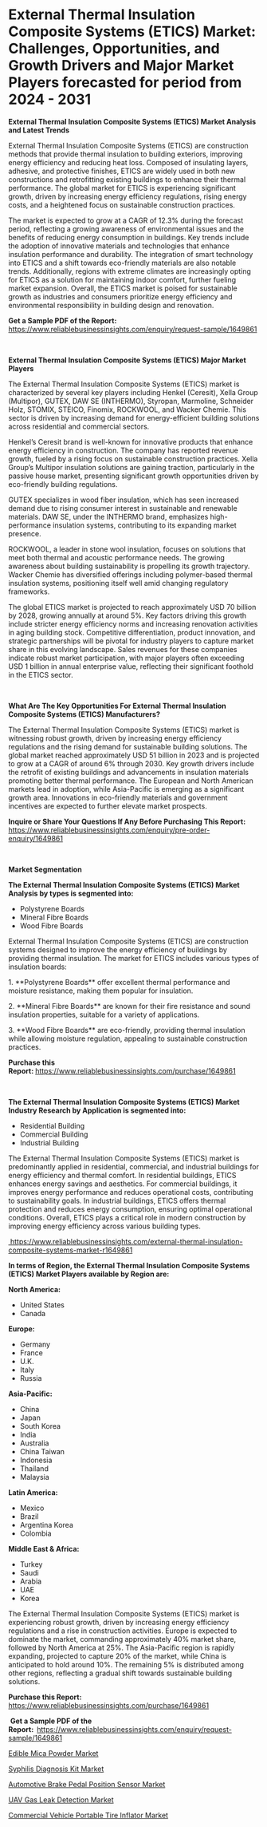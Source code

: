 <p><h1>External Thermal Insulation Composite Systems (ETICS) Market: Challenges, Opportunities, and Growth Drivers and Major Market Players forecasted for period from 2024 - 2031</h1></p><p><strong>External Thermal Insulation Composite Systems (ETICS) Market Analysis and Latest Trends</strong></p>
<p><p>External Thermal Insulation Composite Systems (ETICS) are construction methods that provide thermal insulation to building exteriors, improving energy efficiency and reducing heat loss. Composed of insulating layers, adhesive, and protective finishes, ETICS are widely used in both new constructions and retrofitting existing buildings to enhance their thermal performance. The global market for ETICS is experiencing significant growth, driven by increasing energy efficiency regulations, rising energy costs, and a heightened focus on sustainable construction practices. </p><p>The market is expected to grow at a CAGR of 12.3% during the forecast period, reflecting a growing awareness of environmental issues and the benefits of reducing energy consumption in buildings. Key trends include the adoption of innovative materials and technologies that enhance insulation performance and durability. The integration of smart technology into ETICS and a shift towards eco-friendly materials are also notable trends. Additionally, regions with extreme climates are increasingly opting for ETICS as a solution for maintaining indoor comfort, further fueling market expansion. Overall, the ETICS market is poised for sustainable growth as industries and consumers prioritize energy efficiency and environmental responsibility in building design and renovation.</p></p>
<p><strong>Get a Sample PDF of the Report:&nbsp;</strong> <a href="https://www.reliablebusinessinsights.com/enquiry/request-sample/1649861?utm_campaign=39&utm_medium=2&utm_source=Github&utm_content=ia&utm_term=08122024&utm_id=external-thermal-insulation-composite-systems-etics">https://www.reliablebusinessinsights.com/enquiry/request-sample/1649861</a></p>
<p>&nbsp;</p>
<p><strong>External Thermal Insulation Composite Systems (ETICS) Major Market Players</strong></p>
<p><p>The External Thermal Insulation Composite Systems (ETICS) market is characterized by several key players including Henkel (Ceresit), Xella Group (Multipor), GUTEX, DAW SE (INTHERMO), Styropan, Marmoline, Schneider Holz, STOMIX, STEICO, Finomix, ROCKWOOL, and Wacker Chemie. This sector is driven by increasing demand for energy-efficient building solutions across residential and commercial sectors.</p><p>Henkel’s Ceresit brand is well-known for innovative products that enhance energy efficiency in construction. The company has reported revenue growth, fueled by a rising focus on sustainable construction practices. Xella Group’s Multipor insulation solutions are gaining traction, particularly in the passive house market, presenting significant growth opportunities driven by eco-friendly building regulations.</p><p>GUTEX specializes in wood fiber insulation, which has seen increased demand due to rising consumer interest in sustainable and renewable materials. DAW SE, under the INTHERMO brand, emphasizes high-performance insulation systems, contributing to its expanding market presence.</p><p>ROCKWOOL, a leader in stone wool insulation, focuses on solutions that meet both thermal and acoustic performance needs. The growing awareness about building sustainability is propelling its growth trajectory. Wacker Chemie has diversified offerings including polymer-based thermal insulation systems, positioning itself well amid changing regulatory frameworks.</p><p>The global ETICS market is projected to reach approximately USD 70 billion by 2028, growing annually at around 5%. Key factors driving this growth include stricter energy efficiency norms and increasing renovation activities in aging building stock. Competitive differentiation, product innovation, and strategic partnerships will be pivotal for industry players to capture market share in this evolving landscape. Sales revenues for these companies indicate robust market participation, with major players often exceeding USD 1 billion in annual enterprise value, reflecting their significant foothold in the ETICS sector.</p></p>
<p>&nbsp;</p>
<p><strong>What Are The Key Opportunities For External Thermal Insulation Composite Systems (ETICS) Manufacturers?</strong></p>
<p><p>The External Thermal Insulation Composite Systems (ETICS) market is witnessing robust growth, driven by increasing energy efficiency regulations and the rising demand for sustainable building solutions. The global market reached approximately USD 51 billion in 2023 and is projected to grow at a CAGR of around 6% through 2030. Key growth drivers include the retrofit of existing buildings and advancements in insulation materials promoting better thermal performance. The European and North American markets lead in adoption, while Asia-Pacific is emerging as a significant growth area. Innovations in eco-friendly materials and government incentives are expected to further elevate market prospects.</p></p>
<p><strong>Inquire or Share Your Questions If Any Before Purchasing This Report:</strong> <a href="https://www.reliablebusinessinsights.com/enquiry/pre-order-enquiry/1649861?utm_campaign=39&utm_medium=2&utm_source=Github&utm_content=ia&utm_term=08122024&utm_id=external-thermal-insulation-composite-systems-etics">https://www.reliablebusinessinsights.com/enquiry/pre-order-enquiry/1649861</a></p>
<p>&nbsp;</p>
<p><strong>Market Segmentation</strong></p>
<p><strong>The External Thermal Insulation Composite Systems (ETICS) Market Analysis by types is segmented into:</strong></p>
<p><ul><li>Polystyrene Boards</li><li>Mineral Fibre Boards</li><li>Wood Fibre Boards</li></ul></p>
<p><p>External Thermal Insulation Composite Systems (ETICS) are construction systems designed to improve the energy efficiency of buildings by providing thermal insulation. The market for ETICS includes various types of insulation boards: </p><p>1. **Polystyrene Boards** offer excellent thermal performance and moisture resistance, making them popular for insulation.</p><p>2. **Mineral Fibre Boards** are known for their fire resistance and sound insulation properties, suitable for a variety of applications.</p><p>3. **Wood Fibre Boards** are eco-friendly, providing thermal insulation while allowing moisture regulation, appealing to sustainable construction practices.</p></p>
<p><strong>Purchase this Report:&nbsp;</strong><a href="https://www.reliablebusinessinsights.com/purchase/1649861?utm_campaign=39&utm_medium=2&utm_source=Github&utm_content=ia&utm_term=08122024&utm_id=external-thermal-insulation-composite-systems-etics">https://www.reliablebusinessinsights.com/purchase/1649861</a></p>
<p>&nbsp;</p>
<p><strong>The External Thermal Insulation Composite Systems (ETICS) Market Industry Research by Application is segmented into:</strong></p>
<p><ul><li>Residential Building</li><li>Commercial Building</li><li>Industrial Building</li></ul></p>
<p><p>The External Thermal Insulation Composite Systems (ETICS) market is predominantly applied in residential, commercial, and industrial buildings for energy efficiency and thermal comfort. In residential buildings, ETICS enhances energy savings and aesthetics. For commercial buildings, it improves energy performance and reduces operational costs, contributing to sustainability goals. In industrial buildings, ETICS offers thermal protection and reduces energy consumption, ensuring optimal operational conditions. Overall, ETICS plays a critical role in modern construction by improving energy efficiency across various building types.</p></p>
<p><a href="https://www.reliablebusinessinsights.com/external-thermal-insulation-composite-systems-market-r1649861?utm_campaign=39&utm_medium=2&utm_source=Github&utm_content=ia&utm_term=08122024&utm_id=external-thermal-insulation-composite-systems-etics">&nbsp;https://www.reliablebusinessinsights.com/external-thermal-insulation-composite-systems-market-r1649861</a></p>
<p><strong>In terms of Region, the External Thermal Insulation Composite Systems (ETICS) Market Players available by Region are:</strong></p>
<p>
    <p> <strong> North America: </strong>
        <ul>
            <li>United States</li>
            <li>Canada</li>
        </ul>
        </p> 
    <p> <strong> Europe: </strong>
        <ul>
            <li>Germany</li>
            <li>France</li>
            <li>U.K.</li>
            <li>Italy</li>
            <li>Russia</li>
        </ul>
        </p> 
    <p> <strong> Asia-Pacific: </strong>
        <ul>
            <li>China</li>
            <li>Japan</li>
            <li>South Korea</li>
            <li>India</li>
            <li>Australia</li>
            <li>China Taiwan</li>
            <li>Indonesia</li>
            <li>Thailand</li>
            <li>Malaysia</li>
        </ul>
        </p> 
    <p> <strong> Latin America: </strong>
        <ul>
            <li>Mexico</li>
            <li>Brazil</li>
            <li>Argentina Korea</li>
            <li>Colombia</li>
        </ul>
        </p> 
    <p> <strong> Middle East & Africa: </strong>
        <ul>
            <li>Turkey</li>
            <li>Saudi</li>
            <li>Arabia</li>
            <li>UAE</li>
            <li>Korea</li>
        </ul>
    </p>
    </p>
<p><p>The External Thermal Insulation Composite Systems (ETICS) market is experiencing robust growth, driven by increasing energy efficiency regulations and a rise in construction activities. Europe is expected to dominate the market, commanding approximately 40% market share, followed by North America at 25%. The Asia-Pacific region is rapidly expanding, projected to capture 20% of the market, while China is anticipated to hold around 10%. The remaining 5% is distributed among other regions, reflecting a gradual shift towards sustainable building solutions.</p></p>
<p><strong>Purchase this Report: </strong><a href="https://www.reliablebusinessinsights.com/purchase/1649861?utm_campaign=39&utm_medium=2&utm_source=Github&utm_content=ia&utm_term=08122024&utm_id=external-thermal-insulation-composite-systems-etics">https://www.reliablebusinessinsights.com/purchase/1649861</a></p>
<p>&nbsp;<strong>Get a Sample PDF of the Report:&nbsp;&nbsp;</strong><a href="https://www.reliablebusinessinsights.com/enquiry/request-sample/1649861?utm_campaign=39&utm_medium=2&utm_source=Github&utm_content=ia&utm_term=08122024&utm_id=external-thermal-insulation-composite-systems-etics">https://www.reliablebusinessinsights.com/enquiry/request-sample/1649861</a></p>
<p><strong></strong></p>
<p><p><a href="https://issuu.com/reportprime-2/docs/edible-mica-powder-market-size-2030.pptx?utm_campaign=39&utm_medium=2&utm_source=Github&utm_content=ia&utm_term=08122024&utm_id=external-thermal-insulation-composite-systems-etics">Edible Mica Powder Market</a></p><p><a href="https://www.linkedin.com/pulse/syphilis-diagnosis-kit-market-size-forecast-analysis-6-cagr-dxvqf?utm_campaign=39&utm_medium=2&utm_source=Github&utm_content=ia&utm_term=08122024&utm_id=external-thermal-insulation-composite-systems-etics">Syphilis Diagnosis Kit Market</a></p><p><a href="https://www.linkedin.com/pulse/automotive-insight-dial-hexdf?utm_campaign=39&utm_medium=2&utm_source=Github&utm_content=ia&utm_term=08122024&utm_id=external-thermal-insulation-composite-systems-etics">Automotive Brake Pedal Position Sensor Market</a></p><p><a href="https://issuu.com/reportprime-2/docs/uav-gas-leak-detection-market-size-2030.pptx?utm_campaign=39&utm_medium=2&utm_source=Github&utm_content=ia&utm_term=08122024&utm_id=external-thermal-insulation-composite-systems-etics">UAV Gas Leak Detection Market</a></p><p><a href="https://www.linkedin.com/pulse/commercial-vehicle-portable-tire-inflator-market-analysis-no4te?utm_campaign=39&utm_medium=2&utm_source=Github&utm_content=ia&utm_term=08122024&utm_id=external-thermal-insulation-composite-systems-etics">Commercial Vehicle Portable Tire Inflator Market</a></p></p>